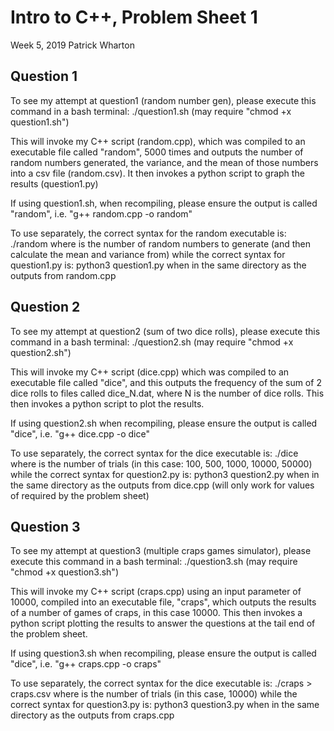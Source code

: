 # Intro to C++, Problem Sheet 1
Week 5, 2019
Patrick Wharton


## Question 1
To see my attempt at question1 (random number gen), please execute this command in a bash terminal:
  ./question1.sh
(may require "chmod +x question1.sh")

This will invoke my C++ script (random.cpp), which was compiled to an executable file called "random", 5000 times and outputs the number of random numbers generated, the variance, and the mean of those numbers into a csv file (random.csv). It then invokes a python script to graph the results (question1.py)

If using question1.sh, when recompiling, please ensure the output is called "random", i.e. "g++ random.cpp -o random"

To use separately, the correct syntax for the random executable is:
  ./random <integer>
where <integer> is the number of random numbers to generate (and then calculate the mean and variance from)
while the correct syntax for question1.py is:
  python3 question1.py
when in the same directory as the outputs from random.cpp


## Question 2
To see my attempt at question2 (sum of two dice rolls), please execute this command in a bash terminal:
  ./question2.sh
(may require "chmod +x question2.sh")

This will invoke my C++ script (dice.cpp) which was compiled to an executable file called "dice", and this outputs the frequency of the sum of 2 dice rolls to files called dice_N.dat, where N is the number of dice rolls. This then invokes a python script to plot the results.

If using question2.sh when recompiling, please ensure the output is called "dice", i.e. "g++ dice.cpp -o dice"

To use separately, the correct syntax for the dice executable is:
  ./dice <integer>
where <integer> is the number of trials (in this case: 100, 500, 1000, 10000, 50000)
while the correct syntax for question2.py is:
  python3 question2.py
when in the same directory as the outputs from dice.cpp (will only work for values of <integer> required by the problem sheet)


## Question 3
To see my attempt at question3 (multiple craps games simulator), please execute this command in a bash terminal:
  ./question3.sh
(may require "chmod +x question3.sh")

This will invoke my C++ script (craps.cpp) using an input parameter of 10000, compiled into an executable file, "craps", which outputs the results of a number of games of craps, in this case 10000. This then invokes a python script plotting the results to answer the questions at the tail end of the problem sheet.

If using question3.sh when recompiling, please ensure the output is called "dice", i.e. "g++ craps.cpp -o craps"

To use separately, the correct syntax for the dice executable is:
  ./craps <integer> > craps.csv
where <integer> is the number of trials (in this case, 10000)
while the correct syntax for question3.py is:
  python3 question3.py
when in the same directory as the outputs from craps.cpp
